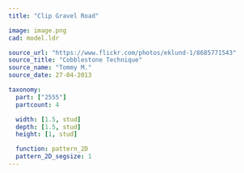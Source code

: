 ```yaml
---
title: "Clip Gravel Road"

image: image.png
cad: model.ldr

source_url: "https://www.flickr.com/photos/eklund-1/8685771543"
source_title: "Cobblestone Technique"
source_name: "Tommy M."
source_date: 27-04-2013

taxonomy:
  part: ["2555"]
  partcount: 4

  width: [1.5, stud]
  depth: [1.5, stud]
  height: [1, stud]

  function: pattern_2D
  pattern_2D_segsize: 1
---
```

